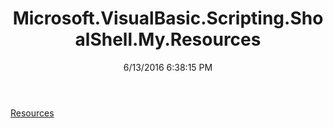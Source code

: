 ﻿---
title: Microsoft.VisualBasic.Scripting.ShoalShell.My.Resources
date: 6/13/2016 6:38:15 PM
---

[Resources](T-Microsoft.VisualBasic.Scripting.ShoalShell.My.Resources.Resources.html)

